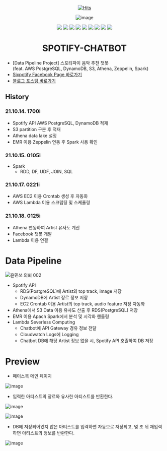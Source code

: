 <div align=center>

[![Hits](https://hits.seeyoufarm.com/api/count/incr/badge.svg?url=https://github.com/6mini/SPOTIFY-CHATBOT&count_bg=%23AAAAAA&title_bg=%23555555&icon=&icon_color=%23E7E7E7&title=Hits&edge_flat=false)](https://github.com/6mini/SPOTIFY-CHATBOT)

![image](https://user-images.githubusercontent.com/79494088/143784373-b759680c-ea9e-47ca-a74f-affe5bcaeb91.png)

<img src="https://img.shields.io/badge/Apache Spark-E25A1C?style=flat-square&logo=Apache Spark&logoColor=white"/></a>
<img src="https://img.shields.io/badge/ChatBot-FFD000?style=flat-square&logo=ChatBot&logoColor=white"/></a>
<img src="https://img.shields.io/badge/Spotify-1DB954?style=flat-square&logo=Spotify&logoColor=white"/></a>
<img src="https://img.shields.io/badge/Amazon S3-569A31?style=flat-square&logo=Amazon S3&logoColor=white"/></a>
<img src="https://img.shields.io/badge/Python-3776AB?style=flat-square&logo=Python&logoColor=white"/></a>
<img src="https://img.shields.io/badge/Facebook-1877F2?style=flat-square&logo=Facebook&logoColor=white"/></a>
<img src="https://img.shields.io/badge/PostgreSQL-4169E1?style=flat-square&logo=PostgreSQL&logoColor=white"/></a>
<img src="https://img.shields.io/badge/Amazon DynamoDB-4053D6?style=flat-square&logo=Amazon DynamoDB&logoColor=white"/></a>
<img src="https://img.shields.io/badge/Amazon AWS-232F3E?style=flat-square&logo=AmazonAWS&logoColor=white"/></a>



# SPOTIFY-CHATBOT

</div>

- [Data Pipeline Project] 스포티파이 음악 추천 챗봇<br>
(feat. AWS PostgreSQL, DynamoDB, S3, Athena, Zeppelin, Spark)
- [Sixpotify Facebook Page 바로가기](https://www.facebook.com/sixpotify)
- [블로그 포스팅 바로가기](https://6mini.github.io/project/2021/10/14/spotify/)

## History

### 21.10.14. 1700i
- Spotify API AWS PostgreSQL, DynamoDB 적재
- S3 partition 구분 후 적재
- Athena data lake 설정
- EMR 이용 Zeppelin 연동 후 Spark 사용 확인

### 21.10.15. 0105i
- Spark 
  - RDD, DF, UDF, JOIN, SQL

### 21.10.17. 0221i
- AWS EC2 이용 Crontab 생성 후 자동화
- AWS Lambda 이용 스크립팅 및 스케쥴링

### 21.10.18. 0125i
- Athena 연동하여 Artist 유사도 계산
- Facebook 챗봇 개발
- Lambda 이용 연결

# Data Pipeline

![윤민쓰 의뢰 002](https://user-images.githubusercontent.com/79494088/143784103-2eff415b-5638-4f39-b92e-2d2d69993435.png)

- Spotify API
    - RDS(PostgreSQL)에 Artist의 top track, image 저장
    - DynamoDB에 Artist 장르 정보 저장
    - EC2 Crontab 이용 Artist의 top track, audio feature 저장 자동화
- Athena에서 S3 Data 이용 유사도 산출 후 RDS(PostgreSQL) 저장
- EMR 이용 Apach Spark에서 분석 및 시각화 핸들링
- Lambda Severless Computing
    - Chatbot에 API Gateway 경유 정보 전달
    - Cloudwatch Logs에 Logging
    - Chatbot DB에 해당 Artist 정보 없을 시, Spotify API 호출하여 DB 저장

# Preview

- 페이스북 메인 페이지

![image](https://user-images.githubusercontent.com/79494088/143771768-a01411d5-56d2-4c33-84c4-821d0501f057.png)

- 입력한 아티스트의 장르와 유사한 아티스트를 반환한다.

![image](https://user-images.githubusercontent.com/79494088/143767942-69e71e00-a55e-48ee-b499-ef1a0c9bc9bc.png)

![image](https://user-images.githubusercontent.com/79494088/143768054-525bfd9e-22ce-459a-827d-7caaf8a34dcd.png)

- DB에 저장되어있지 않은 아티스트를 입력하면 자동으로 저장되고, 몇 초 뒤 재입력하면 아티스트의 정보를 반환한다.

![image](https://user-images.githubusercontent.com/79494088/143768079-26ad67de-16e2-43a6-b5c2-f79db164ee5b.png)
